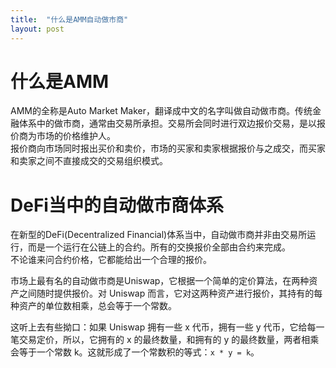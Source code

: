 ```yaml
---
title:  "什么是AMM自动做市商"
layout: post
---
```


# 什么是AMM

AMM的全称是Auto Market Maker，翻译成中文的名字叫做自动做市商。传统金融体系中的做市商，通常由交易所承担。交易所会同时进行双边报价交易，是以报价商为市场的价格维护人。  
报价商向市场同时报出买价和卖价，市场的买家和卖家根据报价与之成交，而买家和卖家之间不直接成交的交易组织模式。  

# DeFi当中的自动做市商体系

在新型的DeFi(Decentralized Financial)体系当中，自动做市商并非由交易所运行，而是一个运行在公链上的合约。所有的交换报价全部由合约来完成。  
不论谁来问合约价格，它都能给出一个合理的报价。  

市场上最有名的自动做市商是Uniswap，它根据一个简单的定价算法，在两种资产之间随时提供报价。对 Uniswap 而言，它对这两种资产进行报价，其持有的每种资产的单位数相乘，总会等于一个常数。

这听上去有些拗口：如果 Uniswap 拥有一些 x 代币，拥有一些 y 代币，它给每一笔交易定价，所以，它拥有的 x 的最终数量，和拥有的 y 的最终数量，两者相乘会等于一个常数 k。这就形成了一个常数积的等式：`x * y = k`。

